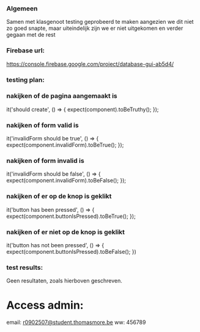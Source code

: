 ### Algemeen
Samen met klasgenoot testing geprobeerd te maken aangezien we dit niet zo goed snapte, maar uiteindelijk zijn we er niet uitgekomen en verder gegaan met de rest

### Firebase url:
https://console.firebase.google.com/project/database-gui-ab5d4/

### testing plan: 
### nakijken of de pagina aangemaakt is
 it('should create', () => {
    expect(component).toBeTruthy();
  });
### nakijken of form valid is
  it('invalidForm should be true', () => {
    expect(component.invalidForm).toBeTrue();
  });
### nakijken of form invalid is
  it('invalidForm should be false', () => {
    expect(component.invalidForm).toBeFalse();
  });
### nakijken of er op de knop is geklikt
  it('button has been pressed', () => {
    expect(component.buttonIsPressed).toBeTrue();
  });
### nakijken of er niet op de knop is geklikt
  it('button has not been pressed', () => {
    expect(component.buttonIsPressed).toBeFalse();
  })


### test results:
Geen resultaten, zoals hierboven geschreven.

# Access admin:
email: r0902507@student.thomasmore.be
ww: 456789